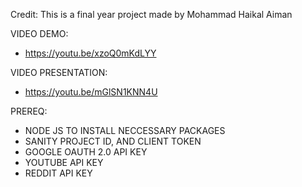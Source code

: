 Credit: This is a final year project made by Mohammad Haikal Aiman

VIDEO DEMO:
- https://youtu.be/xzoQ0mKdLYY

VIDEO PRESENTATION:
- https://youtu.be/mGlSN1KNN4U

PREREQ:
- NODE JS TO INSTALL NECCESSARY PACKAGES
- SANITY PROJECT ID, AND CLIENT TOKEN
- GOOGLE OAUTH 2.0 API KEY
- YOUTUBE API KEY
- REDDIT API KEY 
